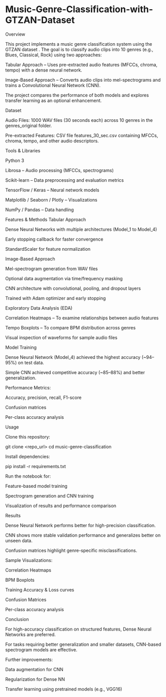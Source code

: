 # Music-Genre-Classification-with-GTZAN-Dataset
Overview

This project implements a music genre classification system using the GTZAN dataset
. The goal is to classify audio clips into 10 genres (e.g., Blues, Classical, Rock) using two approaches:

Tabular Approach – Uses pre-extracted audio features (MFCCs, chroma, tempo) with a dense neural network.

Image-Based Approach – Converts audio clips into mel-spectrograms and trains a Convolutional Neural Network (CNN).

The project compares the performance of both models and explores transfer learning as an optional enhancement.

Dataset

Audio Files: 1000 WAV files (30 seconds each) across 10 genres in the genres_original folder.

Pre-extracted Features: CSV file features_30_sec.csv containing MFCCs, chroma, tempo, and other audio descriptors.

Tools & Libraries

Python 3

Librosa – Audio processing (MFCCs, spectrograms)

Scikit-learn – Data preprocessing and evaluation metrics

TensorFlow / Keras – Neural network models

Matplotlib / Seaborn / Plotly – Visualizations

NumPy / Pandas – Data handling

Features & Methods
Tabular Approach

Dense Neural Networks with multiple architectures (Model_1 to Model_4)

Early stopping callback for faster convergence

StandardScaler for feature normalization

Image-Based Approach

Mel-spectrogram generation from WAV files

Optional data augmentation via time/frequency masking

CNN architecture with convolutional, pooling, and dropout layers

Trained with Adam optimizer and early stopping

Exploratory Data Analysis (EDA)

Correlation Heatmaps – To examine relationships between audio features

Tempo Boxplots – To compare BPM distribution across genres

Visual inspection of waveforms for sample audio files

Model Training

Dense Neural Network (Model_4) achieved the highest accuracy (~94–95%) on test data.

Simple CNN achieved competitive accuracy (~85–88%) and better generalization.

Performance Metrics:

Accuracy, precision, recall, F1-score

Confusion matrices

Per-class accuracy analysis

Usage

Clone this repository:

git clone <repo_url>
cd music-genre-classification


Install dependencies:

pip install -r requirements.txt


Run the notebook for:

Feature-based model training

Spectrogram generation and CNN training

Visualization of results and performance comparison

Results

Dense Neural Network performs better for high-precision classification.

CNN shows more stable validation performance and generalizes better on unseen data.

Confusion matrices highlight genre-specific misclassifications.

Sample Visualizations:

Correlation Heatmaps

BPM Boxplots

Training Accuracy & Loss curves

Confusion Matrices

Per-class accuracy analysis

Conclusion

For high-accuracy classification on structured features, Dense Neural Networks are preferred.

For tasks requiring better generalization and smaller datasets, CNN-based spectrogram models are effective.

Further improvements:

Data augmentation for CNN

Regularization for Dense NN

Transfer learning using pretrained models (e.g., VGG16)
